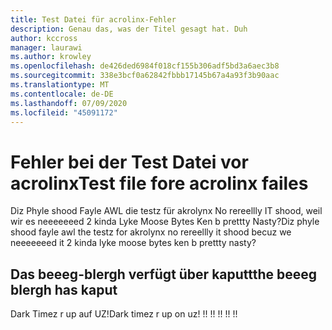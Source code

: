 ```yaml
---
title: Test Datei für acrolinx-Fehler
description: Genau das, was der Titel gesagt hat. Duh
author: kccross
manager: laurawi
ms.author: krowley
ms.openlocfilehash: de426ded6984f018cf155b306adf5bd3a6aec3b8
ms.sourcegitcommit: 338e3bcf0a62842fbbb17145b67a4a93f3b90aac
ms.translationtype: MT
ms.contentlocale: de-DE
ms.lasthandoff: 07/09/2020
ms.locfileid: "45091172"
---
```

# <a name="test-file-fore-acrolinx-failes"></a><span data-ttu-id="1a3c7-104">Fehler bei der Test Datei vor acrolinx</span><span class="sxs-lookup"><span data-stu-id="1a3c7-104">Test file fore acrolinx failes</span></span>

<span data-ttu-id="1a3c7-105">Diz Phyle shood Fayle AWL die testz für akrolynx No rereellly IT shood, weil wir es neeeeeeed 2 kinda Lyke Moose Bytes Ken b prettty Nasty?</span><span class="sxs-lookup"><span data-stu-id="1a3c7-105">Diz phyle shood fayle awl the testz for akrolynx no rereellly it shood becuz we neeeeeeed it 2 kinda lyke moose bytes ken b prettty nasty?</span></span>

## <a name="the-beeeg-blergh-has-kaput"></a><span data-ttu-id="1a3c7-106">Das beeeg-blergh verfügt über kaputt</span><span class="sxs-lookup"><span data-stu-id="1a3c7-106">the beeeg blergh has kaput</span></span>
<span data-ttu-id="1a3c7-107">Dark Timez r up auf UZ!</span><span class="sxs-lookup"><span data-stu-id="1a3c7-107">Dark timez r up on uz!</span></span> <span data-ttu-id="1a3c7-108">!</span><span class="sxs-lookup"><span data-stu-id="1a3c7-108">!</span></span> <span data-ttu-id="1a3c7-109">!</span><span class="sxs-lookup"><span data-stu-id="1a3c7-109">!</span></span> <span data-ttu-id="1a3c7-110">!</span><span class="sxs-lookup"><span data-stu-id="1a3c7-110">!</span></span> <span data-ttu-id="1a3c7-111">!</span><span class="sxs-lookup"><span data-stu-id="1a3c7-111">!</span></span> <span data-ttu-id="1a3c7-112">!</span><span class="sxs-lookup"><span data-stu-id="1a3c7-112">!</span></span>
